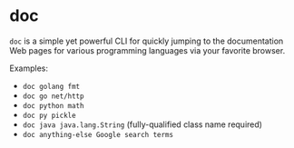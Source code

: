 doc
===

`doc` is a simple yet powerful CLI for quickly jumping to the documentation
Web pages for various programming languages via your favorite browser.

Examples:
* `doc golang fmt`
* `doc go net/http`
* `doc python math`
* `doc py pickle`
* `doc java java.lang.String` (fully-qualified class name required)
* `doc anything-else Google search terms`
